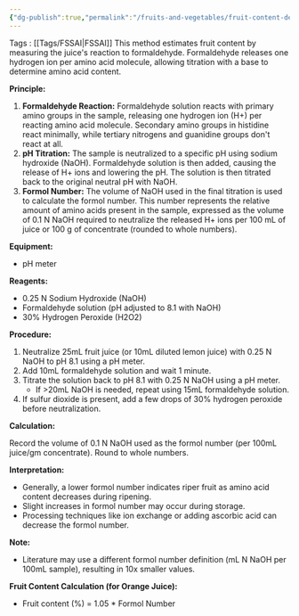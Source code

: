```yaml
---
{"dg-publish":true,"permalink":"/fruits-and-vegetables/fruit-content-determination-using-formol-content/"}
---
```


Tags : [[Tags/FSSAI\|FSSAI]]
This method estimates fruit content by measuring the juice's reaction to formaldehyde. Formaldehyde releases one hydrogen ion per amino acid molecule, allowing titration with a base to determine amino acid content.

**Principle:**

1. **Formaldehyde Reaction:** Formaldehyde solution reacts with primary amino groups in the sample, releasing one hydrogen ion (H+) per reacting amino acid molecule. Secondary amino groups in histidine react minimally, while tertiary nitrogens and guanidine groups don't react at all.
2. **pH Titration:** The sample is neutralized to a specific pH using sodium hydroxide (NaOH). Formaldehyde solution is then added, causing the release of H+ ions and lowering the pH. The solution is then titrated back to the original neutral pH with NaOH.
3. **Formol Number:** The volume of NaOH used in the final titration is used to calculate the formol number. This number represents the relative amount of amino acids present in the sample, expressed as the volume of 0.1 N NaOH required to neutralize the released H+ ions per 100 mL of juice or 100 g of concentrate (rounded to whole numbers).

**Equipment:**

- pH meter

**Reagents:**

- 0.25 N Sodium Hydroxide (NaOH)
- Formaldehyde solution (pH adjusted to 8.1 with NaOH)
- 30% Hydrogen Peroxide (H2O2)

**Procedure:**

1. Neutralize 25mL fruit juice (or 10mL diluted lemon juice) with 0.25 N NaOH to pH 8.1 using a pH meter.
2. Add 10mL formaldehyde solution and wait 1 minute.
3. Titrate the solution back to pH 8.1 with 0.25 N NaOH using a pH meter.
    - If >20mL NaOH is needed, repeat using 15mL formaldehyde solution.
4. If sulfur dioxide is present, add a few drops of 30% hydrogen peroxide before neutralization.

**Calculation:**

Record the volume of 0.1 N NaOH used as the formol number (per 100mL juice/gm concentrate). Round to whole numbers.

**Interpretation:**

- Generally, a lower formol number indicates riper fruit as amino acid content decreases during ripening.
- Slight increases in formol number may occur during storage.
- Processing techniques like ion exchange or adding ascorbic acid can decrease the formol number.

**Note:**

- Literature may use a different formol number definition (mL N NaOH per 100mL sample), resulting in 10x smaller values.

**Fruit Content Calculation (for Orange Juice):**

- Fruit content (%) = 1.05 * Formol Number